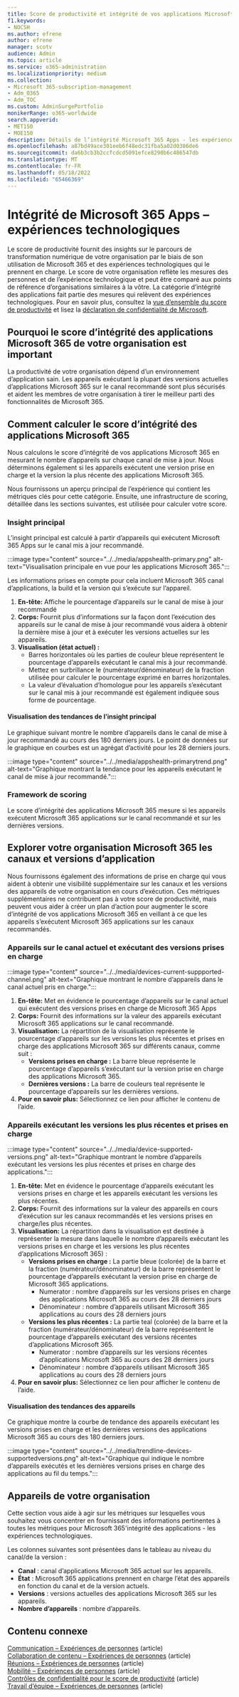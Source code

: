 ```yaml
---
title: Score de productivité et intégrité de vos applications Microsoft 365
f1.keywords:
- NOCSH
ms.author: efrene
author: efrene
manager: scotv
audience: Admin
ms.topic: article
ms.service: o365-administration
ms.localizationpriority: medium
ms.collection:
- Microsoft 365-subscription-management
- Adm_O365
- Adm_TOC
ms.custom: AdminSurgePortfolio
monikerRange: o365-worldwide
search.appverid:
- MET150
- MOE150
description: Détails de l’intégrité Microsoft 365 Apps - les expériences technologiques Score de productivité.
ms.openlocfilehash: a87bd49ace301eeb6f48edc31fba5a02d0386de6
ms.sourcegitcommit: da6b3cb3b2ccfcdcd5091efce8290b6c486547db
ms.translationtype: MT
ms.contentlocale: fr-FR
ms.lasthandoff: 05/18/2022
ms.locfileid: "65466369"
---
```

# <a name="microsoft-365-apps-health--technology-experiences"></a>Intégrité de Microsoft 365 Apps – expériences technologiques

Le score de productivité fournit des insights sur le parcours de transformation numérique de votre organisation par le biais de son utilisation de Microsoft 365 et des expériences technologiques qui le prennent en charge. Le score de votre organisation reflète les mesures des personnes et de l’expérience technologique et peut être comparé aux points de référence d’organisations similaires à la vôtre. La catégorie d’intégrité des applications fait partie des mesures qui relèvent des expériences technologiques. Pour en savoir plus, consultez la [vue d’ensemble du score de productivité](productivity-score.md) et lisez la [déclaration de confidentialité de Microsoft](https://privacy.microsoft.com/privacystatement).

## <a name="why-your-organizations-microsoft-365-apps-health-score-matters"></a>Pourquoi le score d’intégrité des applications Microsoft 365 de votre organisation est important

La productivité de votre organisation dépend d’un environnement d’application sain. Les appareils exécutant la plupart des versions actuelles d’applications Microsoft 365 sur le canal recommandé sont plus sécurisés et aident les membres de votre organisation à tirer le meilleur parti des fonctionnalités de Microsoft 365.

## <a name="how-we-calculate-the-microsoft-365-apps-health-score"></a>Comment calculer le score d’intégrité des applications Microsoft 365

Nous calculons le score d’intégrité de vos applications Microsoft 365 en mesurant le nombre d’appareils sur chaque canal de mise à jour. Nous déterminons également si les appareils exécutent une version prise en charge et la version la plus récente des applications Microsoft 365.

Nous fournissons un aperçu principal de l’expérience qui contient les métriques clés pour cette catégorie. Ensuite, une infrastructure de scoring, détaillée dans les sections suivantes, est utilisée pour calculer votre score.

### <a name="primary-insight"></a>Insight principal

L’insight principal est calculé à partir d’appareils qui exécutent Microsoft 365 Apps sur le canal mis à jour recommandé.

:::image type="content" source="../../media/appshealth-primary.png" alt-text="Visualisation principale en vue pour les applications Microsoft 365.":::

Les informations prises en compte pour cela incluent Microsoft 365 canal d’applications, la build et la version qui s’exécute sur l’appareil.

1. **En-tête:**  Affiche le pourcentage d’appareils sur le canal de mise à jour recommandé
1. **Corps:**  Fournit plus d’informations sur la façon dont l’exécution des appareils sur le canal de mise à jour recommandé vous aidera à obtenir la dernière mise à jour et à exécuter les versions actuelles sur les appareils.
1. **Visualisation (état actuel) :**
    - Barres horizontales où les parties de couleur bleue représentent le pourcentage d’appareils exécutant le canal mis à jour recommandé.
    - Mettez en surbrillance le (numérateur/dénominateur) de la fraction utilisée pour calculer le pourcentage exprimé en barres horizontales.
    - La valeur d’évaluation d’homologue pour les appareils s’exécutant sur le canal mis à jour recommandé est également indiquée sous forme de pourcentage.

#### <a name="trend-visualization-of-the-primary-insight"></a>Visualisation des tendances de l’insight principal

Le graphique suivant montre le nombre d’appareils dans le canal de mise à jour recommandé au cours des 180 derniers jours. Le point de données sur le graphique en courbes est un agrégat d’activité pour les 28 derniers jours.

:::image type="content" source="../../media/appshealth-primarytrend.png" alt-text="Graphique montrant la tendance pour les appareils exécutant le canal de mise à jour recommandé.":::

### <a name="scoring-framework"></a>Framework de scoring

Le score d’intégrité des applications Microsoft 365 mesure si les appareils exécutent Microsoft 365 applications sur le canal recommandé et sur les dernières versions.

## <a name="explore-your-organization-microsoft-365-app-channels-and-versions"></a>Explorer votre organisation Microsoft 365 les canaux et versions d’application

Nous fournissons également des informations de prise en charge qui vous aident à obtenir une visibilité supplémentaire sur les canaux et les versions des appareils de votre organisation en cours d’exécution. Ces métriques supplémentaires ne contribuent pas à votre score de productivité, mais peuvent vous aider à créer un plan d’action pour augmenter le score d’intégrité de vos applications Microsoft 365 en veillant à ce que les appareils s’exécutent Microsoft 365 applications sur les canaux recommandés.

### <a name="devices-on-current-channel-and-running-supported-versions"></a>Appareils sur le canal actuel et exécutant des versions prises en charge

:::image type="content" source="../../media/devices-current-suppported-channel.png" alt-text="Graphique montrant le nombre d’appareils dans le canal actuel pris en charge.":::

1. **En-tête:**  Met en évidence le pourcentage d’appareils sur le canal actuel qui exécutent des versions prises en charge de Microsoft 365 Apps
1. **Corps:**  Fournit des informations sur la valeur des appareils exécutant Microsoft 365 applications sur le canal recommandé.
1. **Visualisation:**  La répartition de la visualisation représente le pourcentage d’appareils sur les versions les plus récentes et prises en charge des applications Microsoft 365 sur différents canaux, comme suit :
    - **Versions prises en charge :** La barre bleue représente le pourcentage d’appareils s’exécutant sur la version prise en charge des applications Microsoft 365.
    - **Dernières versions :** La barre de couleurs teal représente le pourcentage d’appareils sur les dernières versions.
1. **Pour en savoir plus:**   Sélectionnez ce lien pour afficher le contenu de l’aide.

### <a name="devices-running-latest-and-supported-versions"></a>Appareils exécutant les versions les plus récentes et prises en charge

:::image type="content" source="../../media/device-supported-versions.png" alt-text="Graphique montrant le nombre d’appareils exécutant les versions les plus récentes et prises en charge des applications.":::

1. **En-tête:**  Met en évidence le pourcentage d’appareils exécutant les versions prises en charge et les appareils exécutant les versions les plus récentes.
1. **Corps:**  Fournit des informations sur la valeur des appareils en cours d’exécution sur les canaux recommandés et les versions prises en charge/les plus récentes.
1. **Visualisation:** La répartition dans la visualisation est destinée à représenter la mesure dans laquelle le nombre d’appareils exécutant les versions prises en charge et les versions les plus récentes d’applications Microsoft 365) :
    - **Versions prises en charge :** La partie bleue (colorée) de la barre et la fraction (numérateur/dénominateur) de la barre représentent le pourcentage d’appareils exécutant la version prise en charge de Microsoft 365 applications.
        - Numerator : nombre d’appareils sur les versions prises en charge des applications Microsoft 365 au cours des 28 derniers jours
        - Dénominateur : nombre d’appareils utilisant Microsoft 365 applications au cours des 28 derniers jours
    - **Versions les plus récentes :** La partie teal (colorée) de la barre et la fraction (numérateur/dénominateur) de la barre représentent le pourcentage d’appareils exécutant des versions récentes d’applications Microsoft 365.
        - Numerator : nombre d’appareils sur les versions récentes d’applications Microsoft 365 au cours des 28 derniers jours
        - Dénominateur : nombre d’appareils utilisant Microsoft 365 applications au cours des 28 derniers jours
1. **Pour en savoir plus:**   Sélectionnez ce lien pour afficher le contenu de l’aide.

#### <a name="trend-visualization-of-the-devices"></a>Visualisation des tendances des appareils

Ce graphique montre la courbe de tendance des appareils exécutant les versions prises en charge et les dernières versions des applications Microsoft 365 au cours des 180 derniers jours.

:::image type="content" source="../../media/trendline-devices-supportedversions.png" alt-text="Graphique qui indique le nombre d’appareils exécutés et les dernières versions prises en charge des applications au fil du temps.":::

## <a name="devices-in-your-organization"></a>Appareils de votre organisation

Cette section vous aide à agir sur les métriques sur lesquelles vous souhaitez vous concentrer en fournissant des informations pertinentes à toutes les métriques pour Microsoft 365'intégrité des applications - les expériences technologiques.

Les colonnes suivantes sont présentées dans le tableau au niveau du canal/de la version :

- **Canal** : canal d’applications Microsoft 365 actuel sur les appareils.
- **État** : Microsoft 365 applications prennent en charge l’état des appareils en fonction du canal et de la version actuels.
- **Versions** : versions actuelles des applications Microsoft 365 sur les appareils.
- **Nombre d’appareils** : nombre d’appareils.

## <a name="related-content"></a>Contenu connexe

[Communication – Expériences de personnes](communication.md) (article)\
[Collaboration de contenu – Expériences de personnes](content-collaboration.md) (article)\
[Réunions – Expériences de personnes](meetings.md) (article)\
[Mobilité – Expériences de personnes](mobility.md) (article)\
[Contrôles de confidentialité pour le score de productivité](privacy.md) (article)\
[Travail d’équipe – Expériences de personnes](teamwork.md) (article)